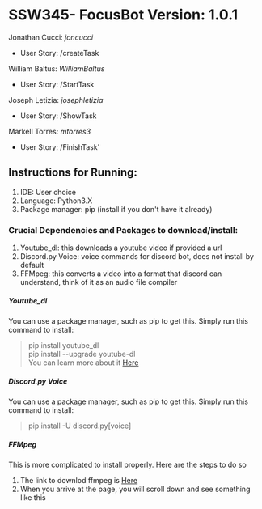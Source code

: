 # SSW345- FocusBot Version: 1.0.1  

Jonathan Cucci: *joncucci*
- User Story: /createTask

William Baltus: *WilliamBaltus*
- User Story: /StartTask

Joseph Letizia: *josephletizia*
- User Story: /ShowTask

Markell Torres: *mtorres3*
- User Story: /FinishTask'


## Instructions for Running:

1. IDE: User choice  
2. Language: Python3.X  
3. Package manager: pip (install if you don't have it already)

### Crucial Dependencies and Packages to download/install:

1. Youtube_dl: this downloads a youtube video if provided a url
2. Discord.py Voice: voice commands for discord bot, does not install by default
3. FFMpeg: this converts a video into a format that discord can understand, think of it as an audio file compiler

##### Youtube_dl  
You can use a package manager, such as pip to get this. Simply run this command to install:
> pip install youtube_dl  
> pip install --upgrade youtube-dl  
> You can learn more about it [Here](https://pypi.org/project/youtube_dl/)  

##### Discord.py Voice  
You can use a package manager, such as pip to get this. Simply run this command to install:
> pip install -U discord.py[voice]  

##### FFMpeg 
This is more complicated to install properly. Here are the steps to do so
1. The link to downlod ffmpeg is [Here](https://www.gyan.dev/ffmpeg/builds/)
2. When you arrive at the page, you will scroll down and see something like this

